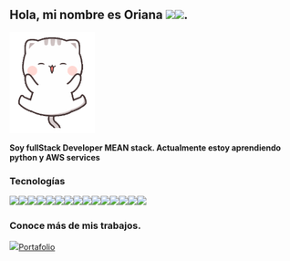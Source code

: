 ## Hola, mi nombre es Oriana <img width=50 src="https://img.icons8.com/bubbles/100/000000/brown-long-hair-lady-with-red-glasses.png"><img src="https://img.icons8.com/bubbles/50/000000/linux-client.png"/>.

<img width="150" src="https://github.com/oriananohemi/oriananohemi/blob/master/img/23bdbb2377322553edd9df0fd4b5d17b.gif">


**Soy fullStack Developer MEAN stack. Actualmente estoy aprendiendo python y AWS services** 

### Tecnologías 

<img src="https://img.icons8.com/color/48/000000/html-5.png"/><img src="https://img.icons8.com/color/48/000000/css3.png"/><img src="https://img.icons8.com/color/48/000000/javascript.png"/><img src="https://img.icons8.com/color/48/000000/sass.png"/><img src="https://img.icons8.com/color/48/000000/bootstrap.png"/><img src="https://img.icons8.com/color/48/000000/angularjs.png"/><img src="https://img.icons8.com/color/48/000000/typescript.png"/><img src="https://img.icons8.com/color/48/000000/nodejs.png"/><img src="https://img.icons8.com/color/48/000000/mongodb.png"/><img src="https://img.icons8.com/color/48/000000/firebase.png"/><img width=48 src="https://digitalagerevival.com/wp-content/uploads/2019/10/48a6248802dcdea7cb937be315036e41-1.png"><img width=48 src="https://upload-icon.s3.us-east-2.amazonaws.com/uploads/icons/png/5894313931548218185-512.png"><img src="https://img.icons8.com/color/48/000000/git.png"/><img src="https://img.icons8.com/color/48/000000/github-2.png"/><img src="https://img.icons8.com/color/48/000000/media-queries.png"/>

### Conoce más de mis trabajos.

<img width=40 src="https://img.icons8.com/plasticine/100/000000/work.png"/><a href="https://oriananohemi.github.io/orianareina/">Portafolio</a>

<!--
**oriananohemi/oriananohemi** is a ✨ _special_ ✨ repository because its `README.md` (this file) appears on your GitHub profile.


<img width=200 src="https://github.com/oriananohemi/oriananohemi/blob/master/img/WhatsApp%20Image%202020-08-30%20at%2018.37.07.jpeg"/>

<img src="https://img.icons8.com/material/48/000000/codepen.png"/><a href="https://codepen.io/oriananohemi22">Codepen</a>


[![Top Langs](https://github-readme-stats.vercel.app/api/top-langs/?username=oriananohemi&layout=compact&theme=tokyonight)](https://github.com/oriananohemi/github-readme-stats)

![Oriana's github stats](https://github-readme-stats.vercel.app/api?username=oriananohemi&show_icons=true&theme=tokyonight)
[![Top Langs](https://github-readme-stats.vercel.app/api/top-langs/?username=oriananohemi&layout=compact&theme=tokyonight)](https://github.com/oriananohemi/github-readme-stats)



Here are some ideas to get you started:

- 🔭 I’m currently working on ...
- 🌱 I’m currently learning ...
- 👯 I’m looking to collaborate on ...
- 🤔 I’m looking for help with ...
- 💬 Ask me about ...
- 📫 How to reach me: ...
- 😄 Pronouns: ...
- ⚡ Fun fact: ...
-->
